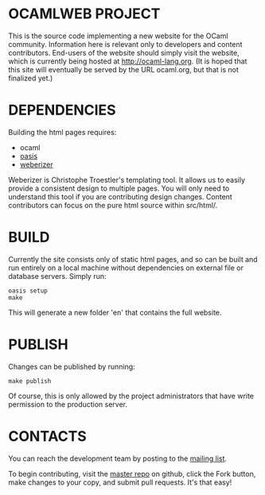OCAMLWEB PROJECT
================
This is the source code implementing a new website for the OCaml
community. Information here is relevant only to developers and content
contributors. End-users of the website should simply visit the
website, which is currently being hosted at http://ocaml-lang.org. (It
is hoped that this site will eventually be served by the URL
ocaml.org, but that is not finalized yet.)


DEPENDENCIES
============
Building the html pages requires:

* ocaml
* [oasis](http://forge.ocamlcore.org/projects/oasis/)
* [weberizer](https://github.com/Chris00/weberizer)

Weberizer is Christophe Troestler's templating tool. It allows us to
easily provide a consistent design to multiple pages. You will only
need to understand this tool if you are contributing design
changes. Content contributors can focus on the pure html source within
src/html/.


BUILD
=====
Currently the site consists only of static html pages, and so can be
built and run entirely on a local machine without dependencies on
external file or database servers. Simply run:

    oasis setup
    make

This will generate a new folder 'en' that contains the full website.


PUBLISH
=======
Changes can be published by running:

    make publish

Of course, this is only allowed by the project administrators that
have write permission to the production server.


CONTACTS
========
You can reach the development team by posting to the [mailing
list](https://lists.forge.ocamlcore.org/cgi-bin/listinfo/ocamlweb-devel).

To begin contributing, visit the [master
repo](https://github.com/agarwal/ocamlweb) on github, click the Fork
button, make changes to your copy, and submit pull requests. It's that
easy!
